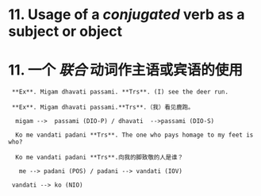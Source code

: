 # **11. Usage of** a *conjugated* verb as a subject or object 
# **11.** 一个 *联合* 动词作主语或宾语的使用
    
     **Ex**. Migam dhavati passami. **Trs**. (I) see the deer run. 

     **Ex**. Migam dhavati passami.**Trs**.（我）看见鹿跑。

      migam -->  passami (DIO-P) / dhavati  -->passami (DIO-S)  
      
      Ko me vandati padani **Trs**. The one who pays homage to my feet is who? 

      Ko me vandati padani **Trs**.向我的脚致敬的人是谁？
      
       me --> padani (POS) / padani --> vandati (IOV) 
       
     vandati --> ko (NIO)